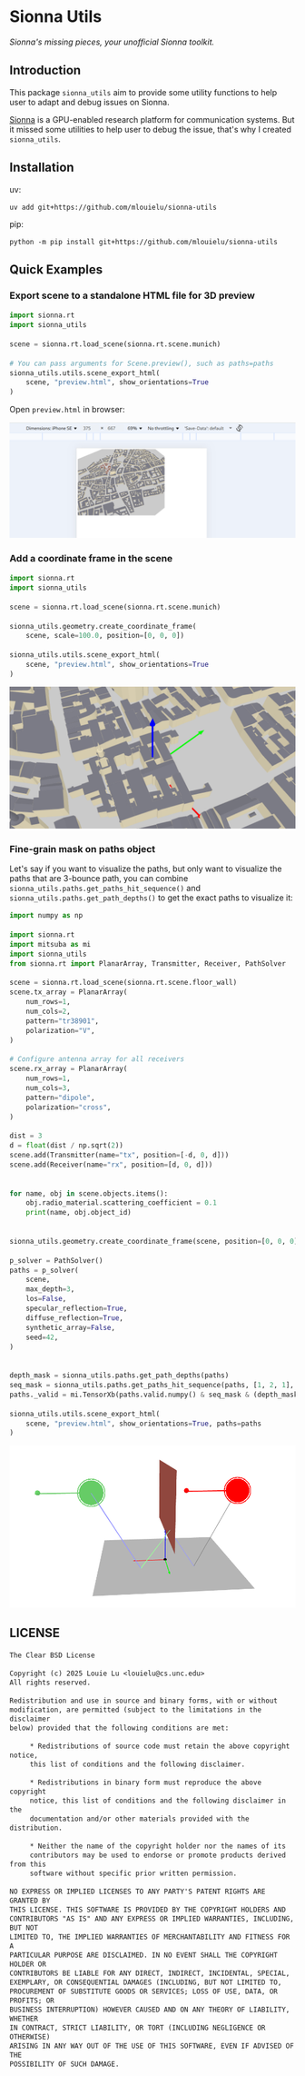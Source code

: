 Sionna Utils
============

*Sionna's missing pieces, your unofficial Sionna toolkit.*


Introduction
------------

This package `sionna_utils` aim to provide some utility functions to
help user to adapt and debug issues on Sionna.

[Sionna](https://github.com/NVlabs/sionna) is a GPU-enabled research
platform for communication systems. But it missed some utilities to
help user to debug the issue, that's why I created `sionna_utils`.

Installation
------------

uv:

```
uv add git+https://github.com/mlouielu/sionna-utils
```

pip:

```
python -m pip install git+https://github.com/mlouielu/sionna-utils
```

Quick Examples
--------------

### Export scene to a standalone HTML file for 3D preview

```python
import sionna.rt
import sionna_utils

scene = sionna.rt.load_scene(sionna.rt.scene.munich)

# You can pass arguments for Scene.preview(), such as paths=paths
sionna_utils.utils.scene_export_html(
    scene, "preview.html", show_orientations=True
)
```

Open `preview.html` in browser:

![](figs/scene_preview_html.png)


### Add a coordinate frame in the scene


```python
import sionna.rt
import sionna_utils

scene = sionna.rt.load_scene(sionna.rt.scene.munich)

sionna_utils.geometry.create_coordinate_frame(
    scene, scale=100.0, position=[0, 0, 0])

sionna_utils.utils.scene_export_html(
    scene, "preview.html", show_orientations=True
)
```

![](figs/scene_coord_frame.png)


### Fine-grain mask on paths object

Let's say if you want to visualize the paths, but only want to
visualize the paths that are 3-bounce path, you can combine
`sionna_utils.paths.get_paths_hit_sequence()` and
`sionna_utils.paths.get_path_depths()` to get the exact paths to
visualize it:

```python
import numpy as np

import sionna.rt
import mitsuba as mi
import sionna_utils
from sionna.rt import PlanarArray, Transmitter, Receiver, PathSolver

scene = sionna.rt.load_scene(sionna.rt.scene.floor_wall)
scene.tx_array = PlanarArray(
    num_rows=1,
    num_cols=2,
    pattern="tr38901",
    polarization="V",
)

# Configure antenna array for all receivers
scene.rx_array = PlanarArray(
    num_rows=1,
    num_cols=3,
    pattern="dipole",
    polarization="cross",
)

dist = 3
d = float(dist / np.sqrt(2))
scene.add(Transmitter(name="tx", position=[-d, 0, d]))
scene.add(Receiver(name="rx", position=[d, 0, d]))


for name, obj in scene.objects.items():
    obj.radio_material.scattering_coefficient = 0.1
    print(name, obj.object_id)


sionna_utils.geometry.create_coordinate_frame(scene, position=[0, 0, 0])

p_solver = PathSolver()
paths = p_solver(
    scene,
    max_depth=3,
    los=False,
    specular_reflection=True,
    diffuse_reflection=True,
    synthetic_array=False,
    seed=42,
)


depth_mask = sionna_utils.paths.get_path_depths(paths)
seq_mask = sionna_utils.paths.get_paths_hit_sequence(paths, [1, 2, 1], "per_link")
paths._valid = mi.TensorXb(paths.valid.numpy() & seq_mask & (depth_mask == 3))

sionna_utils.utils.scene_export_html(
    scene, "preview.html", show_orientations=True, paths=paths
)
```

![](figs/vis_multipath_only.png)


LICENSE
-------

```
The Clear BSD License

Copyright (c) 2025 Louie Lu <louielu@cs.unc.edu>
All rights reserved.

Redistribution and use in source and binary forms, with or without
modification, are permitted (subject to the limitations in the disclaimer
below) provided that the following conditions are met:

     * Redistributions of source code must retain the above copyright notice,
     this list of conditions and the following disclaimer.

     * Redistributions in binary form must reproduce the above copyright
     notice, this list of conditions and the following disclaimer in the
     documentation and/or other materials provided with the distribution.

     * Neither the name of the copyright holder nor the names of its
     contributors may be used to endorse or promote products derived from this
     software without specific prior written permission.

NO EXPRESS OR IMPLIED LICENSES TO ANY PARTY'S PATENT RIGHTS ARE GRANTED BY
THIS LICENSE. THIS SOFTWARE IS PROVIDED BY THE COPYRIGHT HOLDERS AND
CONTRIBUTORS "AS IS" AND ANY EXPRESS OR IMPLIED WARRANTIES, INCLUDING, BUT NOT
LIMITED TO, THE IMPLIED WARRANTIES OF MERCHANTABILITY AND FITNESS FOR A
PARTICULAR PURPOSE ARE DISCLAIMED. IN NO EVENT SHALL THE COPYRIGHT HOLDER OR
CONTRIBUTORS BE LIABLE FOR ANY DIRECT, INDIRECT, INCIDENTAL, SPECIAL,
EXEMPLARY, OR CONSEQUENTIAL DAMAGES (INCLUDING, BUT NOT LIMITED TO,
PROCUREMENT OF SUBSTITUTE GOODS OR SERVICES; LOSS OF USE, DATA, OR PROFITS; OR
BUSINESS INTERRUPTION) HOWEVER CAUSED AND ON ANY THEORY OF LIABILITY, WHETHER
IN CONTRACT, STRICT LIABILITY, OR TORT (INCLUDING NEGLIGENCE OR OTHERWISE)
ARISING IN ANY WAY OUT OF THE USE OF THIS SOFTWARE, EVEN IF ADVISED OF THE
POSSIBILITY OF SUCH DAMAGE.
```
